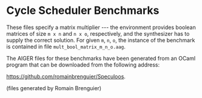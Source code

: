 Cycle Scheduler Benchmarks
==========================

These files specify a matrix multiplier --- the environment provides boolean matrices of size `m x n` and `n x o`, respectively, and the synthesizer has to supply the correct solution. For given `m`, `n`, `o`, the instance of the benchmark is contained in file `mult_bool_matrix_m_n_o.aag`.

The AIGER files for these benchmarks have been generated from an OCaml program that can be downloaded from the following address:

https://github.com/romainbrenguier/Speculoos.

(files generated by Romain Brenguier)